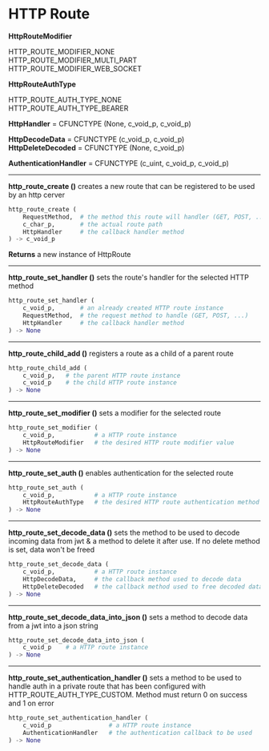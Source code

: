 # HTTP Route

**HttpRouteModifier**

HTTP_ROUTE_MODIFIER_NONE \
HTTP_ROUTE_MODIFIER_MULTI_PART \
HTTP_ROUTE_MODIFIER_WEB_SOCKET

**HttpRouteAuthType**

HTTP_ROUTE_AUTH_TYPE_NONE \
HTTP_ROUTE_AUTH_TYPE_BEARER

**HttpHandler** = CFUNCTYPE (None, c_void_p, c_void_p)

**HttpDecodeData** = CFUNCTYPE (c_void_p, c_void_p) \
**HttpDeleteDecoded** = CFUNCTYPE (None, c_void_p)

**AuthenticationHandler** = CFUNCTYPE (c_uint, c_void_p, c_void_p)

---

**http_route_create ()** creates a new route that can be registered to be used by an http cerver

``` python
http_route_create (
    RequestMethod,  # the method this route will handler (GET, POST, ...)
    c_char_p,       # the actual route path
    HttpHandler     # the callback handler method
) -> c_void_p
```

**Returns** a new instance of HttpRoute

---

**http_route_set_handler ()** sets the route's handler for the selected HTTP method

``` python
http_route_set_handler (
    c_void_p,       # an already created HTTP route instance
    RequestMethod,  # the request method to handle (GET, POST, ...)
    HttpHandler	    # the callback handler method
) -> None
```

---

**http_route_child_add ()** registers a route as a child of a parent route

``` python
http_route_child_add (
    c_void_p,   # the parent HTTP route instance
    c_void_p    # the child HTTP route instance
) -> None
```

---

**http_route_set_modifier ()** sets a modifier for the selected route

``` python
http_route_set_modifier (
    c_void_p,           # a HTTP route instance
    HttpRouteModifier   # the desired HTTP route modifier value
) -> None
```

---

**http_route_set_auth ()** enables authentication for the selected route

``` python
http_route_set_auth (
    c_void_p,           # a HTTP route instance
    HttpRouteAuthType   # the desired HTTP route authentication method to be used
) -> None
```

---

**http_route_set_decode_data ()** sets the method to be used to decode incoming data from jwt & a method to delete it after use. If no delete method is set, data won't be freed

``` python
http_route_set_decode_data (
    c_void_p,           # a HTTP route instance
    HttpDecodeData,     # the callback method used to decode data
    HttpDeleteDecoded   # the callback method used to free decoded data
) -> None
```

---

**http_route_set_decode_data_into_json ()** sets a method to decode data from a jwt into a json string

``` python
http_route_set_decode_data_into_json (
    c_void_p    # a HTTP route instance
) -> None
```

---

**http_route_set_authentication_handler ()** sets a method to be used to handle auth in a private route that has been configured with HTTP_ROUTE_AUTH_TYPE_CUSTOM.
Method must return 0 on success and 1 on error

``` python
http_route_set_authentication_handler (
    c_void_p                # a HTTP route instance
    AuthenticationHandler   # the authentication callback to be used
) -> None
```
